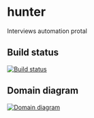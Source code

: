 # hunter

Interviews automation protal

Build status
--
[![Build status](https://ci.appveyor.com/api/projects/status/e3lqdmid5uib5kwh?svg=true)](https://ci.appveyor.com/project/KoshelevSY/hunter)

Domain diagram
--
[![Domain diagram](http://yuml.me/a227f978.svg)](http://yuml.me/edit/a227f978)
